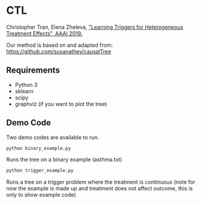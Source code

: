 # CTL

Christopher Tran, Elena Zheleva, ["Learning Triggers for Heterogeneous Treatment Effects", AAAI 2019.](https://www.cs.uic.edu/~ctran/docs/learning_triggers_HTE_aaai19.pdf)

Our method is based on and adapted from: https://github.com/susanathey/causalTree


## Requirements
* Python 3
* sklearn
* scipy
* graphviz (if you want to plot the tree)

## Demo Code

Two demo codes are available to run.

```bash
python binary_example.py
```
Runs the tree on a binary example (asthma.txt)

```bash
python trigger_example.py
```
Runs a tree on a trigger problem where the treatment is continuous (note for now the example is made up and treatment does not affect outcome, this is only to show example code)
